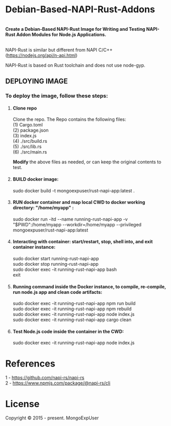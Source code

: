 # Debian-Based-NAPI-Rust-Addons

<br>
<strong>
Create a Debian-Based NAPI-Rust Image for Writing and Testing NAPI-Rust Addon Modules for Node.js Applications.
</strong>
<br><br>

NAPI-Rust is similar but different from  NAPI C/C++ (https://nodejs.org/api/n-api.html) 

NAPI-Rust is based on Rust toolchain and does not use node-gyp. 


## DEPLOYING IMAGE

### To deploy the image, follow these steps:

1) #### Clone repo
    Clone the repo. 
    The Repo contains the following files: <br>
    (1)  Cargo.toml <br>
    (2)  package.json <br>
    (3)  index.js <br>
    (4)  ./src/build.rs <br>
    (5)  ./src/lib.rs <br>
    (6)  ./src/main.rs <br>

    <strong> Modify </strong> the  above files as needed, or can keep the original contents to test.
    
2) #### BUILD docker image: 
   sudo docker build -t  mongoexpuser/rust-napi-app:latest .
   
3) #### RUN docker container and map local CWD to docker working directory: "/home/myapp" : 
   sudo docker run -itd --name running-rust-napi-app -v "$PWD":/home/myapp --workdir=/home/myapp --privileged mongoexpuser/rust-napi-app:latest

4) #### Interacting with container: start/restart, stop, shell into, and exit container instance: 
   sudo docker start running-rust-napi-app <br>
   sudo docker stop running-rust-napi-app <br>
   sudo docker exec -it running-rust-napi-app bash <br>
   exit
   
5) #### Running command inside the Docker instance, to compile, re-compile, run node.js app and clean code artifacts:
   sudo docker exec -it running-rust-napi-app npm run build <br>
   sudo docker exec -it running-rust-napi-app npm rebuild <br>
   sudo docker exec -it running-rust-napi-app node index.js <br>
   sudo docker exec -it running-rust-napi-app cargo clean <br>

6) ####  Test Node.js code inside the container in the CWD:
   sudo docker exec -it running-rust-napi-app node index.js


# References
1 - https://github.com/napi-rs/napi-rs <br>
2 - https://www.npmjs.com/package/@napi-rs/cli <br>



# License

Copyright © 2015 - present. MongoExpUser

